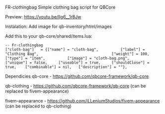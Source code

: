 FR-clothingbag
Simple clothing bag script for QBCore

Preview:
https://youtu.be/lIg6__1r8Jw

Instalation:
Add image for qb-inventory/html/images

Add this to your qb-core/shared/items.lua:

	-- Fr-clothingbag
	["cloth-bag"]  	= {["name"] = "cloth-bag", 			["label"] = "Clothing Bag", 								["weight"] = 100, 		["type"] = "item", 			["image"] = "cloth-bag.png", 				["unique"] = false, 	["useable"] = true, 	["shouldClose"] = true,    ["combinable"] = nil,   ["description"] = ""},

Dependicies
qb-core - https://github.com/qbcore-framework/qb-core

qb-clothing - https://github.com/qbcore-framework/qb-core (can be replaced to fivem-appearance)

fivem-appearance - https://github.com/iLLeniumStudios/fivem-appearance (can be replaced to qb-clothing)
